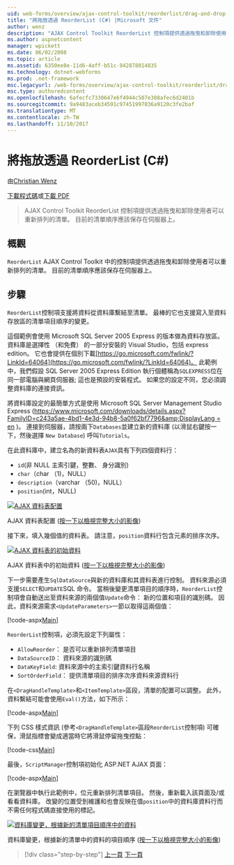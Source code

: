 ```yaml
---
uid: web-forms/overview/ajax-control-toolkit/reorderlist/drag-and-drop-via-reorderlist-cs
title: "將拖放透過 ReorderList (C#) |Microsoft 文件"
author: wenz
description: "AJAX Control Toolkit ReorderList 控制項提供透過拖曳和卸除使用者可以重新排列的清單。 目前的清單順序應該..."
ms.author: aspnetcontent
manager: wpickett
ms.date: 06/02/2008
ms.topic: article
ms.assetid: 6350ee8e-11d6-4aff-b51c-942878014835
ms.technology: dotnet-webforms
ms.prod: .net-framework
msc.legacyurl: /web-forms/overview/ajax-control-toolkit/reorderlist/drag-and-drop-via-reorderlist-cs
msc.type: authoredcontent
ms.openlocfilehash: 6afecfc7330647e6f4944c507e308afec6d2401b
ms.sourcegitcommit: 9a9483aceb34591c97451997036a9120c3fe2baf
ms.translationtype: MT
ms.contentlocale: zh-TW
ms.lasthandoff: 11/10/2017
---
```

<a name="drag-and-drop-via-reorderlist-c"></a>將拖放透過 ReorderList (C#)
====================
由[Christian Wenz](https://github.com/wenz)

[下載程式碼](http://download.microsoft.com/download/9/3/f/93f8daea-bebd-4821-833b-95205389c7d0/ReorderList5.cs.zip)或[下載 PDF](http://download.microsoft.com/download/2/d/c/2dc10e34-6983-41d4-9c08-f78f5387d32b/reorderlist5CS.pdf)

> AJAX Control Toolkit ReorderList 控制項提供透過拖曳和卸除使用者可以重新排列的清單。 目前的清單順序應該保存在伺服器上。


## <a name="overview"></a>概觀

`ReorderList` AJAX Control Toolkit 中的控制項提供透過拖曳和卸除使用者可以重新排列的清單。 目前的清單順序應該保存在伺服器上。

## <a name="steps"></a>步驟

`ReorderList`控制項支援將資料從資料庫繫結至清單。 最棒的它也支援寫入至資料存放區的清單項目順序的變更。

這個範例會使用 Microsoft SQL Server 2005 Express 的版本做為資料存放區。 資料庫是選擇性 （和免費） 的一部分安裝的 Visual Studio，包括 express edition。 它也會提供在個別下載[https://go.microsoft.com/fwlink/?LinkId=64064](https://go.microsoft.com/fwlink/?LinkId=64064)。 此範例中，我們假設 SQL Server 2005 Express Edition 執行個體稱為`SQLEXPRESS`位在同一部電腦與網頁伺服器; 這也是預設的安裝程式。 如果您的設定不同，您必須調整資料庫的連接資訊。

將資料庫設定的最簡單方式是使用 Microsoft SQL Server Management Studio Express ([https://www.microsoft.com/downloads/details.aspx?FamilyID=c243a5ae-4bd1-4e3d-94b8-5a0f62bf7796&amp;DisplayLang = en](https://www.microsoft.com/downloads/details.aspx?FamilyID=c243a5ae-4bd1-4e3d-94b8-5a0f62bf7796&amp;DisplayLang=en) )。 連接到伺服器，請按兩下`Databases`並建立新的資料庫 (以滑鼠右鍵按一下，然後選擇  `New Database`) 呼叫`Tutorials`。

在此資料庫中，建立名為的新資料表`AJAX`具有下列四個資料行：

- `id`(非 NULL 主索引鍵，整數、 身分識別)
- `char`（char （1)，NULL）
- `description`（varchar （50)，NULL）
- `position`(int，NULL)


[![AJAX 資料表配置](drag-and-drop-via-reorderlist-cs/_static/image2.png)](drag-and-drop-via-reorderlist-cs/_static/image1.png)

AJAX 資料表配置 ([按一下以檢視完整大小的影像](drag-and-drop-via-reorderlist-cs/_static/image3.png))


接下來，填入幾個值的資料表。 請注意，`position`資料行包含元素的排序次序。


[![AJAX 資料表的初始資料](drag-and-drop-via-reorderlist-cs/_static/image5.png)](drag-and-drop-via-reorderlist-cs/_static/image4.png)

AJAX 資料表中的初始資料 ([按一下以檢視完整大小的影像](drag-and-drop-via-reorderlist-cs/_static/image6.png))


下一步需要產生`SqlDataSource`與新的資料庫和其資料表進行控制。 資料來源必須支援`SELECT`和`UPDATE`SQL 命令。 當稍後變更清單項目的順序時，`ReorderList`控制項會自動送出至資料來源的兩個值`Update`命令： 新的位置和項目的識別碼。 因此，資料來源需求`<UpdateParameters>`一節以取得這兩個值：

[!code-aspx[Main](drag-and-drop-via-reorderlist-cs/samples/sample1.aspx)]

`ReorderList`控制項，必須先設定下列屬性：

- `AllowReorder`： 是否可以重新排列清單項目
- `DataSourceID`： 資料來源的識別碼
- `DataKeyField`: 資料來源中的主索引鍵資料行名稱
- `SortOrderField`： 提供清單項目的排序次序資料來源資料行

在`<DragHandleTemplate>`和`<ItemTemplate>`區段，清單的配置可以調整。 此外，資料繫結可能會使用`Eval()`方法，如下所示：

[!code-aspx[Main](drag-and-drop-via-reorderlist-cs/samples/sample2.aspx)]

下列 CSS 樣式資訊 (參考`<DragHandleTemplate>`區段`ReorderList`控制項) 可確保，滑鼠指標會變成適當時它將滑鼠停留拖曳控點：

[!code-css[Main](drag-and-drop-via-reorderlist-cs/samples/sample3.css)]

最後，`ScriptManager`控制項初始化 ASP.NET AJAX 頁面：

[!code-aspx[Main](drag-and-drop-via-reorderlist-cs/samples/sample4.aspx)]

在瀏覽器中執行此範例中，位元重新排列清單項目。 然後，重新載入該頁面及/或看看資料庫。 改變的位置受到維護和也會反映在值`position`中的資料庫資料行而不需任何程式碼直接使用的標記。


[![資料庫變更，根據新的清單項目順序中的資料](drag-and-drop-via-reorderlist-cs/_static/image8.png)](drag-and-drop-via-reorderlist-cs/_static/image7.png)

資料庫變更，根據新的清單中的資料的項目順序 ([按一下以檢視完整大小的影像](drag-and-drop-via-reorderlist-cs/_static/image9.png))

>[!div class="step-by-step"]
[上一頁](using-postbacks-with-reorderlist-cs.md)
[下一頁](using-postbacks-with-reorderlist-vb.md)
